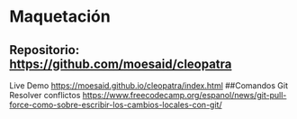 # Maquetación
## Repositorio: https://github.com/moesaid/cleopatra
Live Demo
https://moesaid.github.io/cleopatra/index.html
##Comandos Git
Resolver conflictos
https://www.freecodecamp.org/espanol/news/git-pull-force-como-sobre-escribir-los-cambios-locales-con-git/
